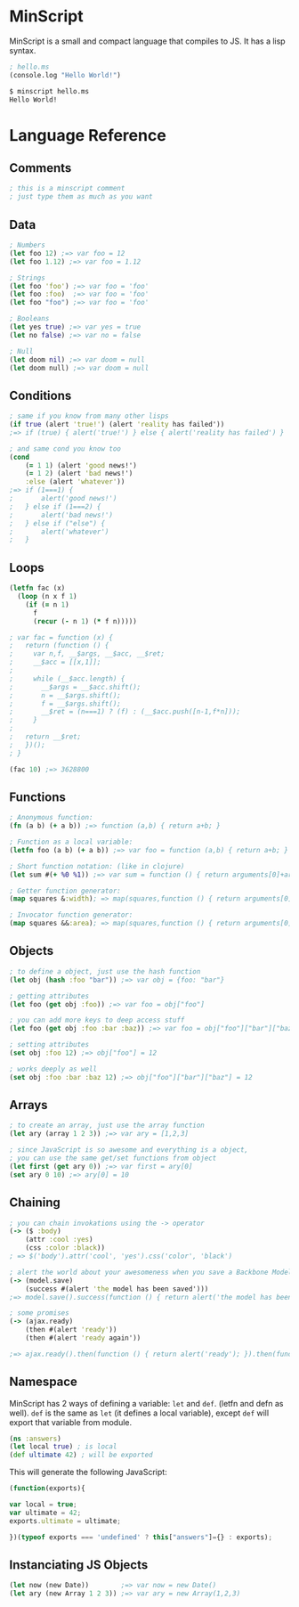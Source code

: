 MinScript
=========

MinScript is a small and compact language that compiles to JS. It has a lisp
syntax.

```clojure
; hello.ms
(console.log "Hello World!")
```

```bash
$ minscript hello.ms
Hello World!
```

# Language Reference
## Comments
```clojure
; this is a minscript comment
; just type them as much as you want
```

## Data
```clojure
; Numbers
(let foo 12) ;=> var foo = 12
(let foo 1.12) ;=> var foo = 1.12

; Strings
(let foo 'foo') ;=> var foo = 'foo'
(let foo :foo)  ;=> var foo = 'foo'
(let foo "foo") ;=> var foo = 'foo'

; Booleans
(let yes true) ;=> var yes = true
(let no false) ;=> var no = false

; Null
(let doom nil) ;=> var doom = null
(let doom null) ;=> var doom = null
```

## Conditions
```clojure
; same if you know from many other lisps
(if true (alert 'true!') (alert 'reality has failed'))
;=> if (true) { alert('true!') } else { alert('reality has failed') }

; and same cond you know too
(cond
    (= 1 1) (alert 'good news!')
    (= 1 2) (alert 'bad news!')
    :else (alert 'whatever'))
;=> if (1===1) {
;       alert('good news!')
;   } else if (1===2) {
;       alert('bad news!')
;   } else if ("else") {
;       alert('whatever')
;   }
```

## Loops
```clojure
(letfn fac (x)
  (loop (n x f 1)
    (if (= n 1)
      f
      (recur (- n 1) (* f n)))))

; var fac = function (x) {
;   return (function () {
;     var n,f, __$args, __$acc, __$ret;
;     __$acc = [[x,1]];
;
;     while (__$acc.length) {
;       __$args = __$acc.shift();
;       n = __$args.shift();
;       f = __$args.shift();
;       __$ret = (n===1) ? (f) : (__$acc.push([n-1,f*n]));
;     }
;
;   return __$ret;
;   })();
; }

(fac 10) ;=> 3628800
```

## Functions
```clojure
; Anonymous function:
(fn (a b) (+ a b)) ;=> function (a,b) { return a+b; }

; Function as a local variable:
(letfn foo (a b) (+ a b)) ;=> var foo = function (a,b) { return a+b; }

; Short function notation: (like in clojure)
(let sum #(+ %0 %1)) ;=> var sum = function () { return arguments[0]+arguments[1]; }

; Getter function generator:
(map squares &:width); => map(squares,function () { return arguments[0].width; })

; Invocator function generator:
(map squares &&:area); => map(squares,function () { return arguments[0].area(); })
```

## Objects
```clojure
; to define a object, just use the hash function
(let obj (hash :foo "bar")) ;=> var obj = {foo: "bar"}

; getting attributes
(let foo (get obj :foo)) ;=> var foo = obj["foo"]

; you can add more keys to deep access stuff
(let foo (get obj :foo :bar :baz)) ;=> var foo = obj["foo"]["bar"]["baz"]

; setting attributes
(set obj :foo 12) ;=> obj["foo"] = 12

; works deeply as well
(set obj :foo :bar :baz 12) ;=> obj["foo"]["bar"]["baz"] = 12
```

## Arrays
```clojure
; to create an array, just use the array function
(let ary (array 1 2 3)) ;=> var ary = [1,2,3]

; since JavaScript is so awesome and everything is a object,
; you can use the same get/set functions from object
(let first (get ary 0)) ;=> var first = ary[0]
(set ary 0 10) ;=> ary[0] = 10
```

## Chaining
```clojure
; you can chain invokations using the -> operator
(-> ($ :body)
    (attr :cool :yes)
    (css :color :black))
; => $('body').attr('cool', 'yes').css('color', 'black')

; alert the world about your awesomeness when you save a Backbone Model
(-> (model.save)
    (success #(alert 'the model has been saved')))
;=> model.save().success(function () { return alert('the model has been saved'); })

; some promises
(-> (ajax.ready)
    (then #(alert 'ready'))
    (then #(alert 'ready again'))

;=> ajax.ready().then(function () { return alert('ready'); }).then(function () { return alert('ready again'); })
```

## Namespace
MinScript has 2 ways of defining a variable: `let` and `def`. (letfn and defn as well). `def` is the same as `let`
(it defines a local variable), except `def` will export that variable from module.
```clojure
(ns :answers)
(let local true) ; is local
(def ultimate 42) ; will be exported
```
This will generate the following JavaScript:
```javascript
(function(exports){

var local = true;
var ultimate = 42;
exports.ultimate = ultimate;

})(typeof exports === 'undefined' ? this["answers"]={} : exports);
```

## Instanciating JS Objects
```clojure
(let now (new Date))        ;=> var now = new Date()
(let ary (new Array 1 2 3)) ;=> var ary = new Array(1,2,3)
```
